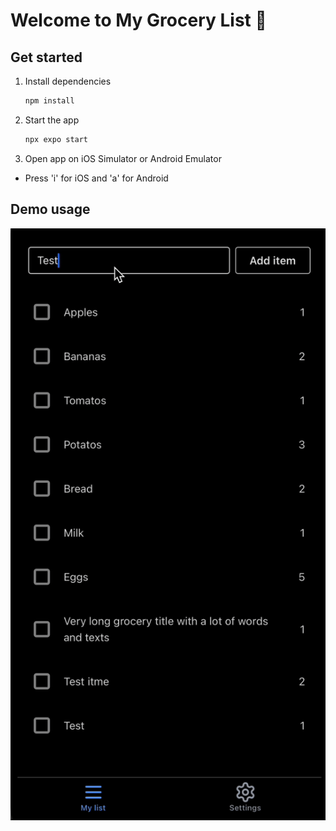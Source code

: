 # Welcome to My Grocery List 👋

## Get started

1. Install dependencies

    ```bash
    npm install
    ```

2. Start the app

    ```bash
    npx expo start
    ```

3. Open app on iOS Simulator or Android Emulator

-   Press 'i' for iOS and 'a' for Android

## Demo usage

![Demo](demos/demo.gif)
